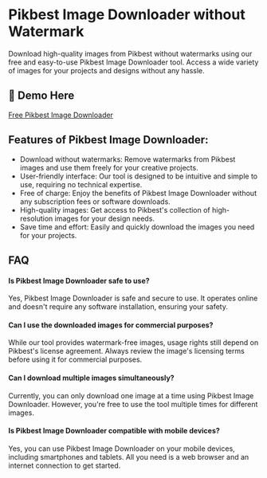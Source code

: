 # Pikbest Image Downloader without Watermark
Download high-quality images from Pikbest without watermarks using our free and easy-to-use Pikbest Image Downloader tool. Access a wide variety of images for your projects and designs without any hassle.

## 🔗 Demo Here
[Free Pikbest Image Downloader](https://imgpanda.com/pikbest-image-downloader/)

## Features of Pikbest Image Downloader:

- Download without watermarks: Remove watermarks from Pikbest images and use them freely for your creative projects.
- User-friendly interface: Our tool is designed to be intuitive and simple to use, requiring no technical expertise.
- Free of charge: Enjoy the benefits of Pikbest Image Downloader without any subscription fees or software downloads.
- High-quality images: Get access to Pikbest's collection of high-resolution images for your design needs.
- Save time and effort: Easily and quickly download the images you need for your projects.

## FAQ

#### Is Pikbest Image Downloader safe to use?

Yes, Pikbest Image Downloader is safe and secure to use. It operates online and doesn't require any software installation, ensuring your safety.

#### Can I use the downloaded images for commercial purposes?

While our tool provides watermark-free images, usage rights still depend on Pikbest's license agreement. Always review the image's licensing terms before using it for commercial purposes.

#### Can I download multiple images simultaneously?

Currently, you can only download one image at a time using Pikbest Image Downloader. However, you're free to use the tool multiple times for different images.

#### Is Pikbest Image Downloader compatible with mobile devices?

Yes, you can use Pikbest Image Downloader on your mobile devices, including smartphones and tablets. All you need is a web browser and an internet connection to get started.

